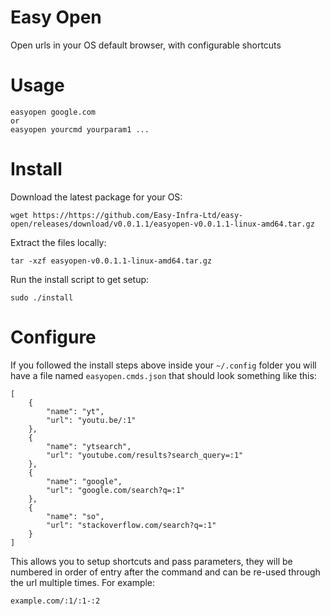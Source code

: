 # Easy Open

Open urls in your OS default browser, with configurable shortcuts
# Usage
```
easyopen google.com
or
easyopen yourcmd yourparam1 ...
```

# Install
Download the latest package for your OS:
```
wget https://https://github.com/Easy-Infra-Ltd/easy-open/releases/download/v0.0.1.1/easyopen-v0.0.1.1-linux-amd64.tar.gz
```
Extract the files locally:
```
tar -xzf easyopen-v0.0.1.1-linux-amd64.tar.gz
```
Run the install script to get setup:
```
sudo ./install
```

# Configure
If you followed the install steps above inside your `~/.config` folder you will have a file named `easyopen.cmds.json` that should look something like this:
```
[
    {
        "name": "yt",
        "url": "youtu.be/:1"
    },
    {
        "name": "ytsearch",
        "url": "youtube.com/results?search_query=:1"
    },
    {
        "name": "google",
        "url": "google.com/search?q=:1"
    },
    {
        "name": "so",
        "url": "stackoverflow.com/search?q=:1"
    }
]
```

This allows you to setup shortcuts and pass parameters, they will be numbered in order of entry after the command and can be re-used through the url multiple times. For example:
```
example.com/:1/:1-:2
```
